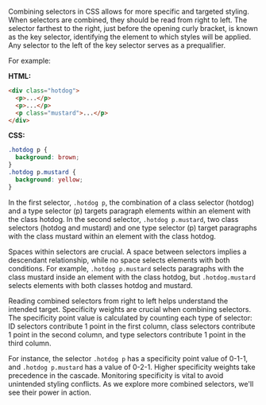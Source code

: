 Combining selectors in CSS allows for more specific and targeted styling. When selectors are combined, they should be read from right to left. The selector farthest to the right, just before the opening curly bracket, is known as the key selector, identifying the element to which styles will be applied. Any selector to the left of the key selector serves as a prequalifier.

For example:

**HTML:**
```html
<div class="hotdog">
  <p>...</p>
  <p>...</p>
  <p class="mustard">...</p>
</div>
```

**CSS:**
```css
.hotdog p {
  background: brown;
}
.hotdog p.mustard {
  background: yellow;
}
```

In the first selector, `.hotdog p`, the combination of a class selector (hotdog) and a type selector (p) targets paragraph elements within an element with the class hotdog. In the second selector, `.hotdog p.mustard`, two class selectors (hotdog and mustard) and one type selector (p) target paragraphs with the class mustard within an element with the class hotdog.

Spaces within selectors are crucial. A space between selectors implies a descendant relationship, while no space selects elements with both conditions. For example, `.hotdog p.mustard` selects paragraphs with the class mustard inside an element with the class hotdog, but `.hotdog.mustard` selects elements with both classes hotdog and mustard.

Reading combined selectors from right to left helps understand the intended target. Specificity weights are crucial when combining selectors. The specificity point value is calculated by counting each type of selector: ID selectors contribute 1 point in the first column, class selectors contribute 1 point in the second column, and type selectors contribute 1 point in the third column.

For instance, the selector `.hotdog p` has a specificity point value of 0-1-1, and `.hotdog p.mustard` has a value of 0-2-1. Higher specificity weights take precedence in the cascade. Monitoring specificity is vital to avoid unintended styling conflicts. As we explore more combined selectors, we'll see their power in action.